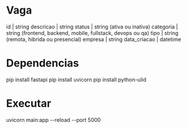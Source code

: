 # Vaga
id           | string
descricao    | string
status       | string (ativa ou inativa)
categoria    | string (frontend, backend, mobile, fullstack, devops ou qa)
tipo         | string (remota, hibrida ou presencial)
empresa      | string
data_criacao | datetime

# Dependencias
pip install fastapi
pip install uvicorn
pip install python-ulid

# Executar
uvicorn main:app --reload --port 5000